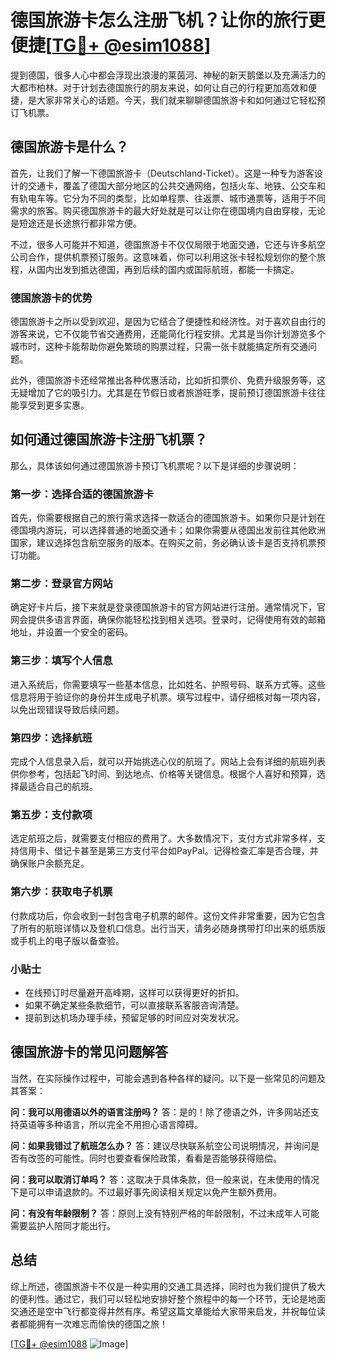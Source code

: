 # 德国旅游卡怎么注册飞机？让你的旅行更便捷[[TG💪+ @esim1088](https://t.me/s/esim1088)]

提到德国，很多人心中都会浮现出浪漫的莱茵河、神秘的新天鹅堡以及充满活力的大都市柏林。对于计划去德国旅行的朋友来说，如何让自己的行程更加高效和便捷，是大家非常关心的话题。今天，我们就来聊聊德国旅游卡和如何通过它轻松预订飞机票。

## 德国旅游卡是什么？

首先，让我们了解一下德国旅游卡（Deutschland-Ticket）。这是一种专为游客设计的交通卡，覆盖了德国大部分地区的公共交通网络，包括火车、地铁、公交车和有轨电车等。它分为不同的类型，比如单程票、往返票、城市通票等，适用于不同需求的旅客。购买德国旅游卡的最大好处就是可以让你在德国境内自由穿梭，无论是短途还是长途旅行都非常方便。

不过，很多人可能并不知道，德国旅游卡不仅仅局限于地面交通，它还与许多航空公司合作，提供机票预订服务。这意味着，你可以利用这张卡轻松规划你的整个旅程，从国内出发到抵达德国，再到后续的国内或国际航班，都能一卡搞定。

### 德国旅游卡的优势

德国旅游卡之所以受到欢迎，是因为它结合了便捷性和经济性。对于喜欢自由行的游客来说，它不仅能节省交通费用，还能简化行程安排。尤其是当你计划游览多个城市时，这种卡能帮助你避免繁琐的购票过程，只需一张卡就能搞定所有交通问题。

此外，德国旅游卡还经常推出各种优惠活动，比如折扣票价、免费升级服务等，这无疑增加了它的吸引力。尤其是在节假日或者旅游旺季，提前预订德国旅游卡往往能享受到更多实惠。

## 如何通过德国旅游卡注册飞机票？

那么，具体该如何通过德国旅游卡预订飞机票呢？以下是详细的步骤说明：

### 第一步：选择合适的德国旅游卡

首先，你需要根据自己的旅行需求选择一款适合的德国旅游卡。如果你只是计划在德国境内游玩，可以选择普通的地面交通卡；如果你需要从德国出发前往其他欧洲国家，建议选择包含航空服务的版本。在购买之前，务必确认该卡是否支持机票预订功能。

### 第二步：登录官方网站

确定好卡片后，接下来就是登录德国旅游卡的官方网站进行注册。通常情况下，官网会提供多语言界面，确保你能轻松找到相关选项。登录时，记得使用有效的邮箱地址，并设置一个安全的密码。

### 第三步：填写个人信息

进入系统后，你需要填写一些基本信息，比如姓名、护照号码、联系方式等。这些信息将用于验证你的身份并生成电子机票。填写过程中，请仔细核对每一项内容，以免出现错误导致后续问题。

### 第四步：选择航班

完成个人信息录入后，就可以开始挑选心仪的航班了。网站上会有详细的航班列表供你参考，包括起飞时间、到达地点、价格等关键信息。根据个人喜好和预算，选择最适合自己的航班。

### 第五步：支付款项

选定航班之后，就需要支付相应的费用了。大多数情况下，支付方式非常多样，支持信用卡、借记卡甚至是第三方支付平台如PayPal。记得检查汇率是否合理，并确保账户余额充足。

### 第六步：获取电子机票

付款成功后，你会收到一封包含电子机票的邮件。这份文件非常重要，因为它包含了所有的航班详情以及登机口信息。出行当天，请务必随身携带打印出来的纸质版或手机上的电子版以备查验。

### 小贴士

- 在线预订时尽量避开高峰期，这样可以获得更好的折扣。
- 如果不确定某些条款细节，可以直接联系客服咨询清楚。
- 提前到达机场办理手续，预留足够的时间应对突发状况。

## 德国旅游卡的常见问题解答

当然，在实际操作过程中，可能会遇到各种各样的疑问。以下是一些常见的问题及其答案：

**问：我可以用德语以外的语言注册吗？**
答：是的！除了德语之外，许多网站还支持英语等多种语言，所以完全不用担心语言障碍。

**问：如果我错过了航班怎么办？**
答：建议尽快联系航空公司说明情况，并询问是否有改签的可能性。同时也要查看保险政策，看看是否能够获得赔偿。

**问：我可以取消订单吗？**
答：这取决于具体条款，但一般来说，在未使用的情况下是可以申请退款的。不过最好事先阅读相关规定以免产生额外费用。

**问：有没有年龄限制？**
答：原则上没有特别严格的年龄限制，不过未成年人可能需要监护人陪同才能出行。

## 总结

综上所述，德国旅游卡不仅是一种实用的交通工具选择，同时也为我们提供了极大的便利性。通过它，我们可以轻松地安排好整个旅程中的每一个环节，无论是地面交通还是空中飞行都变得井然有序。希望这篇文章能给大家带来启发，并祝每位读者都能拥有一次难忘而愉快的德国之旅！

[[TG💪+ @esim1088](https://t.me/s/esim1088) ![Image](https://i.postimg.cc/4NQfJmqS/Snipaste-2025-05-13-00-14-12.png)]